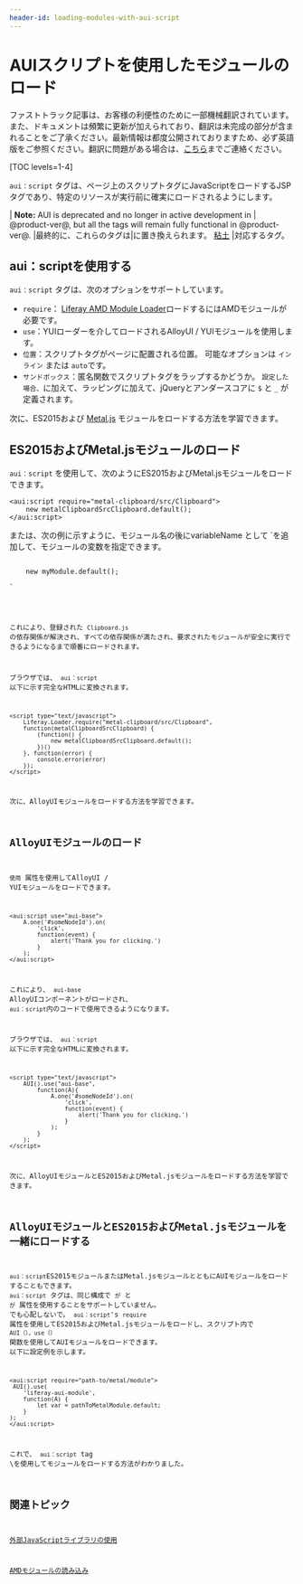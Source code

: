 ```yaml
---
header-id: loading-modules-with-aui-script
---
```


# AUIスクリプトを使用したモジュールのロード

<p class="alert alert-info"><span class="wysiwyg-color-blue120">ファストトラック記事は、お客様の利便性のために一部機械翻訳されています。また、ドキュメントは頻繁に更新が加えられており、翻訳は未完成の部分が含まれることをご了承ください。最新情報は都度公開されておりますため、必ず英語版をご参照ください。翻訳に問題がある場合は、<a href="mailto:support-content-jp@liferay.com">こちら</a>までご連絡ください。</span></p>

[TOC levels=1-4]

`aui：script` タグは、ページ上のスクリプトタグにJavaScriptをロードするJSPタグであり、特定のリソースが実行前に確実にロードされるようにします。

| **Note:** AUI is deprecated and no longer in active development in | @product-ver@, but all the tags will remain fully functional in @product-ver@. |最終的に、これらのタグは|に置き換えられます。 [粘土](https://claycss.com/) |対応するタグ。

## aui：scriptを使用する

`aui：script` タグは、次のオプションをサポートしています。

  - `require`： [Liferay AMD Module Loader](https://github.com/liferay/liferay-amd-loader#amd-module-loader)ロードするにはAMDモジュールが必要です。
  - `use`：YUIローダーを介してロードされるAlloyUI / YUIモジュールを使用します。
  - `位置`：スクリプトタグがページに配置される位置。 可能なオプションは `インライン` または `auto`です。
  - `サンドボックス`：匿名関数でスクリプトタグをラップするかどうか。 `設定した場合、`に加えて、ラッピングに加えて、jQueryとアンダースコアに `$` と `_` が定義されます。

次に、ES2015および [Metal.js](https://metaljs.com/) モジュールをロードする方法を学習できます。

## ES2015およびMetal.jsモジュールのロード

`aui：script` を使用して、次のようにES2015およびMetal.jsモジュールをロードできます。

    <aui:script require="metal-clipboard/src/Clipboard">
        new metalClipboardSrcClipboard.default();
    </aui:script>

または、次の例に示すように、モジュール名の後にvariableName</code> として `を追加して、モジュールの変数を指定できます。</p>

<pre><code><aui:script require="metal-clipboard/src/Clipboard as myModule">
    new myModule.default();
</aui:script>
`</pre>

これにより、登録された `Clipboard.js` の依存関係が解決され、すべての依存関係が満たされ、要求されたモジュールが安全に実行できるようになるまで順番にロードされます。

ブラウザでは、 `aui：script` 以下に示す完全なHTMLに変換されます。

    <script type="text/javascript">
        Liferay.Loader.require("metal-clipboard/src/Clipboard", 
        function(metalClipboardSrcClipboard) {
            (function() {
                new metalClipboardSrcClipboard.default();
            })()
        }, function(error) {
            console.error(error)
        });
    </script>

次に、AlloyUIモジュールをロードする方法を学習できます。

## AlloyUIモジュールのロード

`使用` 属性を使用してAlloyUI / YUIモジュールをロードできます。

    <aui:script use="aui-base">
        A.one('#someNodeId').on(
            'click',
            function(event) {
                alert('Thank you for clicking.')
            }
        );
    </aui:script>

これにより、 `aui-base` AlloyUIコンポーネントがロードされ、 `aui：script`内のコードで使用できるようになります。

ブラウザでは、 `aui：script` 以下に示す完全なHTMLに変換されます。

    <script type="text/javascript">
        AUI().use("aui-base",
            function(A){
                A.one('#someNodeId').on(
                    'click',
                    function(event) {
                        alert('Thank you for clicking.')
                    }
                );
            }
        );
    </script>

次に、AlloyUIモジュールとES2015およびMetal.jsモジュールをロードする方法を学習できます。

## AlloyUIモジュールとES2015およびMetal.jsモジュールを一緒にロードする

`aui：script`ES2015モジュールまたはMetal.jsモジュールとともにAUIモジュールをロードすることもできます。 `aui：script` タグは、同じ構成で `が` と `が` 属性を使用することをサポートしていません。 でも心配しないで。 `aui：script`'s `require` 属性を使用してES2015およびMetal.jsモジュールをロードし、スクリプト内で `AUI（）。use（）` 関数を使用してAUIモジュールをロードできます。 以下に設定例を示します。

    <aui:script require="path-to/metal/module">
     AUI().use(
        'liferay-aui-module', 
        function(A) {
            let var = pathToMetalModule.default;
        }
    );
    </aui:script>

これで、 `aui：script` tag \を使用してモジュールをロードする方法がわかりました。

## 関連トピック

[外部JavaScriptライブラリの使用](/docs/7-1/tutorials/-/knowledge_base/t/using-external-javascript-libraries)

[AMDモジュールの読み込み](/docs/7-1/tutorials/-/knowledge_base/t/loading-amd-modules-in-liferay)
